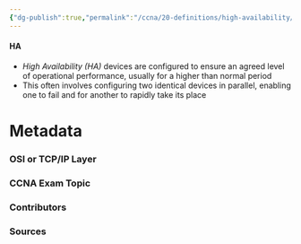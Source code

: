 ```yaml
---
{"dg-publish":true,"permalink":"/ccna/20-definitions/high-availability/","tags":["defs_ccna"],"created":"2023-11-04T12:45:23.000-07:00","updated":"2023-11-08T13:58:07.000-08:00"}
---
```


#### HA
- *High Availability (HA)* devices are configured to ensure an agreed level of operational performance, usually for a higher than normal period
- This often involves configuring two identical devices in parallel, enabling one to fail and for another to rapidly take its place




# Metadata
### OSI or TCP/IP Layer

### CCNA Exam Topic

### Contributors

### Sources


